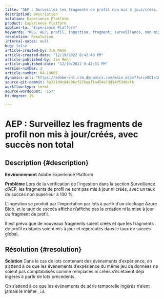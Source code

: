 ```yaml
---
title: "AEP : Surveillez les fragments de profil non mis à jour/créés, avec un succès non total"
description: Description
solution: Experience Platform
product: Experience Platform
applies-to: "Experience Platform"
keywords: "KCS, AEP, profil, ingestion, fragment, surveillance, non mise à jour, non créée, taux de succès inférieur à 100 %, Adobe Experience Platform"
resolution: Resolution
internal-notes: null
bug: false
article-created-by: Jim Menn
article-created-date: "12/19/2022 8:42:40 PM"
article-published-by: Jim Menn
article-published-date: "12/19/2022 9:42:51 PM"
version-number: 3
article-number: KA-19665
dynamics-url: "https://adobe-ent.crm.dynamics.com/main.aspx?forceUCI=1&pagetype=entityrecord&etn=knowledgearticle&id=d5588bab-dd7f-ed11-81ac-6045bd006704"
source-git-commit: 6a321d4c04806cf276eaf1a454e7dd14d53d0afb
workflow-type: tm+mt
source-wordcount: '157'
ht-degree: 1%

---
```


# AEP : Surveillez les fragments de profil non mis à jour/créés, avec succès non total

## Description {#description}


<b>Environnement</b>
Adobe Experience Platform

<b>Problème</b>
Lors de la vérification de l’ingestion dans la section Surveillance d’AEP, les fragments de profil ne sont pas mis à jour ni créés, avec un taux de succès non supérieur à 100 %.

L’ingestion se produit par l’importation par lots à partir d’un stockage Azure Blob, et le taux de succès affiché n’affiche pas la création ni la mise à jour du fragment de profil.

Il est prévu que de nouveaux fragments soient créés et que les fragments de profil existants soient mis à jour et répercutés dans le taux de succès global.


## Résolution {#resolution}


<b>Solution</b>
Dans le cas de lots contenant des événements d’expérience, on s’attend à ce que les événements d’expérience du même jeu de données ne soient pas comptabilisés comme remplacés ni créés s’ils étaient déjà ingérés à partir de lots précédents.

On s’attend à ce que les événements de série temporelle ingérés n’aient jamais le même `_id`.
